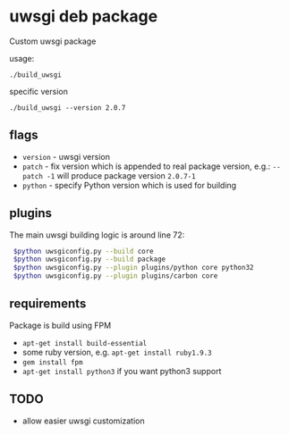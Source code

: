 # uwsgi deb package

Custom uwsgi package

usage:
```
./build_uwsgi
```

specific version

```
./build_uwsgi --version 2.0.7
```

## flags

  * `version` - uwsgi version
  * `patch` - fix version which is appended to real package version, e.g.: `--patch -1` will produce package version `2.0.7-1`
  * `python` - specify Python version which is used for building

## plugins

The main uwsgi building logic is around line 72:

```bash
 $python uwsgiconfig.py --build core
 $python uwsgiconfig.py --build package
 $python uwsgiconfig.py --plugin plugins/python core python32
 $python uwsgiconfig.py --plugin plugins/carbon core

```

## requirements

Package is build using FPM

  - `apt-get install build-essential`
  - some ruby version, e.g. `apt-get install ruby1.9.3`
  - `gem install fpm`
  - `apt-get install python3` if you want python3 support

## TODO

  * allow easier uwsgi customization
